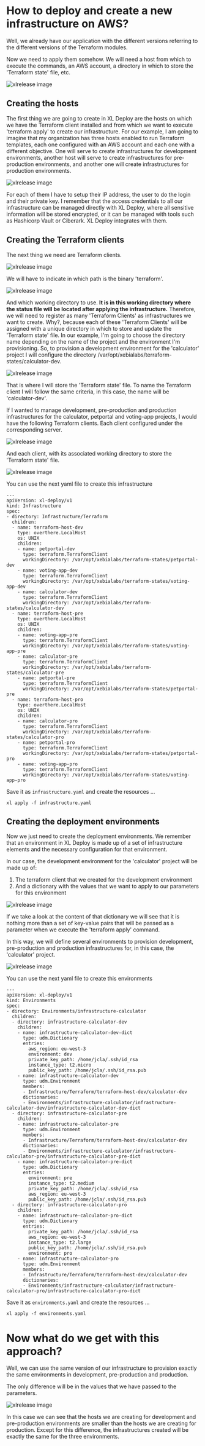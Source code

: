 # How to deploy and create a new infrastructure on AWS?
Well, we already have our application with the different versions referring to the different versions of the Terraform modules.

Now we need to apply them somehow. We will need a host from which to execute the commands, an AWS account, a directory in which to store the 'Terraform state' file, etc.

![xlrelease image](img_009.png)

## Creating the hosts

The first thing we are going to create in XL Deploy are the hosts on which we have the Terraform client installed and from which we want to execute 'terraform apply' to create our infrastructure. For our example, I am going to imagine that my organization has three hosts enabled to run Terraform templates, each one configured with an AWS account and each one with a different objective. One will serve to create infrastructures for development environments, another host will serve to create infrastructures for pre-production environments, and another one will create infrastructures for production environments.

![xlrelease image](img_010.png)

For each of them I have to setup their IP address, the user to do the login and their private key. I remember that the access credentials to all our infrastructure can be managed directly with XL Deploy, where all sensitive information will be stored encrypted, or it can be managed with tools such as Hashicorp Vault or Ciberark. XL Deploy integrates with them.

## Creating the Terraform clients

The next thing we need are Terraform clients.

![xlrelease image](img_011.png)

We will have to indicate in which path is the binary 'terraform'.

![xlrelease image](img_013.png)

And which working directory to use. **It is in this working directory where the status file will be located after applying the infrastructure.** Therefore, we will need to register as many 'Terraform Clients' as infrastructures we want to create. Why?, because each of these 'Terraform Clients' will be assigned with a unique directory in which to store and update the 'Terraform state' file. In our example, I'm going to choose the directory name depending on the name of the project and the environment I'm provisioning. So, to provision a development environment for the 'calculator' project I will configure the directory
/var/opt/xebialabs/terraform-states/calculator-dev.

![xlrelease image](img_014.png)

That is where I will store the 'Terraform state' file. To name the Terraform client I will follow the same criteria, in this case, the name will be 'calculator-dev'.

If I wanted to manage development, pre-production and production infrastructures for the calculator, petportal and voting-app projects, I would have the following Terraform clients. Each client configured under the corresponding server.

![xlrelease image](img_015.png)

And each client, with its associated working directory to store the 'Terraform state' file.

![xlrelease image](img_016.png)

You can use the next yaml file to create this infrastructure
```
---
apiVersion: xl-deploy/v1
kind: Infrastructure
spec:
- directory: Infrastructure/Terraform
  children:
  - name: terraform-host-dev
    type: overthere.LocalHost
    os: UNIX
    children:
    - name: petportal-dev
      type: terraform.TerraformClient
      workingDirectory: /var/opt/xebialabs/terraform-states/petportal-dev
    - name: voting-app-dev
      type: terraform.TerraformClient
      workingDirectory: /var/opt/xebialabs/terraform-states/voting-app-dev
    - name: calculator-dev
      type: terraform.TerraformClient
      workingDirectory: /var/opt/xebialabs/terraform-states/calculator-dev
  - name: terraform-host-pre
    type: overthere.LocalHost
    os: UNIX
    children:
    - name: voting-app-pre
      type: terraform.TerraformClient
      workingDirectory: /var/opt/xebialabs/terraform-states/voting-app-pre
    - name: calculator-pre
      type: terraform.TerraformClient
      workingDirectory: /var/opt/xebialabs/terraform-states/calculator-pre
    - name: petportal-pre
      type: terraform.TerraformClient
      workingDirectory: /var/opt/xebialabs/terraform-states/petportal-pre
  - name: terraform-host-pro
    type: overthere.LocalHost
    os: UNIX
    children:
    - name: calculator-pro
      type: terraform.TerraformClient
      workingDirectory: /var/opt/xebialabs/terraform-states/calculator-pro
    - name: petportal-pro
      type: terraform.TerraformClient
      workingDirectory: /var/opt/xebialabs/terraform-states/petportal-pro
    - name: voting-app-pro
      type: terraform.TerraformClient
      workingDirectory: /var/opt/xebialabs/terraform-states/voting-app-pro
```

Save it as `infrastructure.yaml` and create the resources ...

```
xl apply -f infrastructure.yaml
```

## Creating the deployment environments

Now we just need to create the deployment environments. We remember that an environment in XL Deploy is made up of a set of infrastructure elements and the necessary configuration for that environment.

In our case, the development environment for the 'calculator' project will be made up of:

1. The terraform client that we created for the development environment
2. And a dictionary with the values that we want to apply to our parameters for this environment

![xlrelease image](img_018.png)

If we take a look at the content of that dictionary we will see that it is nothing more than a set of key-value pairs that will be passed as a parameter when we execute the 'terraform apply' command.

In this way, we will define several environments to provision development, pre-production and production infrastructures for, in this case, the 'calculator' project.

![xlrelease image](img_019.png)

You can use the next yaml file to create this environments
```
---
apiVersion: xl-deploy/v1
kind: Environments
spec:
- directory: Environments/infrastructure-calculator
  children:
  - directory: infrastructure-calculator-dev
    children:
    - name: infrastructure-calculator-dev-dict
      type: udm.Dictionary
      entries:
        aws_region: eu-west-3
        environment: dev
        private_key_path: /home/jcla/.ssh/id_rsa
        instance_type: t2.micro
        public_key_path: /home/jcla/.ssh/id_rsa.pub
    - name: infrastructure-calculator-dev
      type: udm.Environment
      members:
      - Infrastructure/Terraform/terraform-host-dev/calculator-dev
      dictionaries:
      - Environments/infrastructure-calculator/infrastructure-calculator-dev/infrastructure-calculator-dev-dict
  - directory: infrastructure-calculator-pre
    children:
    - name: infrastructure-calculator-pre
      type: udm.Environment
      members:
      - Infrastructure/Terraform/terraform-host-dev/calculator-dev
      dictionaries:
      - Environments/infrastructure-calculator/infrastructure-calculator-pre/infrastructure-calculator-pre-dict
    - name: infrastructure-calculator-pre-dict
      type: udm.Dictionary
      entries:
        environment: pre
        instance_type: t2.medium
        private_key_path: /home/jcla/.ssh/id_rsa
        aws_region: eu-west-3
        public_key_path: /home/jcla/.ssh/id_rsa.pub
  - directory: infrastructure-calculator-pro
    children:
    - name: infrastructure-calculator-pro-dict
      type: udm.Dictionary
      entries:
        private_key_path: /home/jcla/.ssh/id_rsa
        aws_region: eu-west-3
        instance_type: t2.large
        public_key_path: /home/jcla/.ssh/id_rsa.pub
        environment: pro
    - name: infrastructure-calculator-pro
      type: udm.Environment
      members:
      - Infrastructure/Terraform/terraform-host-dev/calculator-dev
      dictionaries:
      - Environments/infrastructure-calculator/infrastructure-calculator-pro/infrastructure-calculator-pro-dict
```

Save it as `environments.yaml` and create the resources ...

```
xl apply -f environments.yaml
```

# Now what do we get with this approach?

Well, we can use the same version of our infrastructure to provision exactly the same environments in development, pre-production and production.

The only difference will be in the values that we have passed to the parameters.

![xlrelease image](img_020.png)

In this case we can see that the hosts we are creating for development and pre-production environments are smaller than the hosts we are creating for production. Except for this difference, the infrastructures created will be exactly the same for the three environments.
